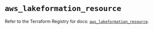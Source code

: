 # `aws_lakeformation_resource`

Refer to the Terraform Registry for docs: [`aws_lakeformation_resource`](https://registry.terraform.io/providers/hashicorp/aws/6.10.0/docs/resources/lakeformation_resource).
